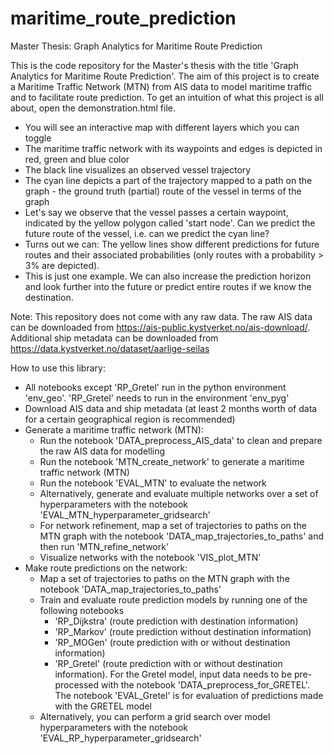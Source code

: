 # maritime_route_prediction
Master Thesis: Graph Analytics for Maritime Route Prediction

This is the code repository for the Master's thesis with the title 'Graph Analytics for Maritime Route Prediction'.
The aim of this project is to create a Maritime Traffic Network (MTN) from AIS data to model maritime traffic and to facilitate route prediction.
To get an intuition of what this project is all about, open the demonstration.html file.
- You will see an interactive map with different layers which you can toggle
- The maritime traffic network with its waypoints and edges is depicted in red, green and blue color
- The black line visualizes an observed vessel trajectory
- The cyan line depicts a part of the trajectory mapped to a path on the graph - the ground truth (partial) route of the vessel in terms of the graph
- Let's say we observe that the vessel passes a certain waypoint, indicated by the yellow polygon called 'start node'. Can we predict the future route of the vessel, i.e. can we predict the cyan line?
- Turns out we can: The yellow lines show different predictions for future routes and their associated probabilities (only routes with a probability > 3% are depicted).
- This is just one example. We can also increase the prediction horizon and look further into the future or predict entire routes if we know the destination.

Note:
This repository does not come with any raw data. 
The raw AIS  data can be downloaded from https://ais-public.kystverket.no/ais-download/.
Additional ship metadata can be downloaded from https://data.kystverket.no/dataset/aarlige-seilas

How to use this library:
- All notebooks except 'RP_Gretel' run in the python environment 'env_geo'. 'RP_Gretel' needs to run in the environment 'env_pyg' 
- Download AIS data and ship metadata (at least 2 months worth of data for a certain geographical region is recommended)
- Generate a maritime traffic network (MTN):
  - Run the notebook 'DATA_preprocess_AIS_data' to clean and prepare the raw AIS data for modelling
  - Run the notebook 'MTN_create_network' to generate a maritime traffic network (MTN)
  - Run the notebook 'EVAL_MTN' to evaluate the network
  - Alternatively, generate and evaluate multiple networks over a set of hyperparameters with the notebook 'EVAL_MTN_hyperparameter_gridsearch'
  - For network refinement, map a set of trajectories to paths on the MTN graph with the notebook 'DATA_map_trajectories_to_paths' and then run 'MTN_refine_network'
  - Visualize networks with the notebook 'VIS_plot_MTN'
- Make route predictions on the network:
  - Map a set of trajectories to paths on the MTN graph with the notebook 'DATA_map_trajectories_to_paths'
  - Train and evaluate route prediction models by running one of the following notebooks
    - 'RP_Dijkstra' (route prediction with destination information)
    - 'RP_Markov' (route prediction without destination information)
    - 'RP_MOGen' (route prediction with or without destination information)
    - 'RP_Gretel' (route prediction with or without destination information). For the Gretel model, input data needs to be pre-processed with the notebook 'DATA_preprocess_for_GRETEL'. The notebook 'EVAL_Gretel' is for evaluation of predictions made with the GRETEL model
  - Alternatively, you can perform a grid search over model hyperparameters with the notebook 'EVAL_RP_hyperparameter_gridsearch'

